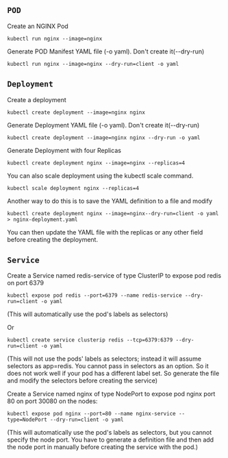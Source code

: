 ## `POD`

Create an NGINX Pod

```kubectl run nginx --image=nginx```


Generate POD Manifest YAML file (-o yaml). Don't create it(--dry-run)

```kubectl run nginx --image=nginx --dry-run=client -o yaml```


## `Deployment`

Create a deployment

```kubectl create deployment --image=nginx nginx```


Generate Deployment YAML file (-o yaml). Don't create it(--dry-run)

```kubectl create deployment --image=nginx nginx --dry-run -o yaml```


Generate Deployment with four Replicas

```kubectl create deployment nginx --image=nginx --replicas=4```


You can also scale deployment using the kubectl scale command.

```kubectl scale deployment nginx --replicas=4```


Another way to do this is to save the YAML definition to a file and modify

```kubectl create deployment nginx --image=nginx--dry-run=client -o yaml > nginx-deployment.yaml```


You can then update the YAML file with the replicas or any other field before creating the deployment.


## `Service`

Create a Service named redis-service of type ClusterIP to expose pod redis on port 6379

```kubectl expose pod redis --port=6379 --name redis-service --dry-run=client -o yaml```

(This will automatically use the pod's labels as selectors)

Or

```kubectl create service clusterip redis --tcp=6379:6379 --dry-run=client -o yaml```

(This will not use the pods' labels as selectors; instead it will assume selectors as app=redis. You cannot pass in selectors as an option. So it does not work well if your pod has a different label set. So generate the file and modify the selectors before creating the service)

Create a Service named nginx of type NodePort to expose pod nginx port 80 on port 30080 on the nodes:

```kubectl expose pod nginx --port=80 --name nginx-service --type=NodePort --dry-run=client -o yaml```

(This will automatically use the pod's labels as selectors, but you cannot specify the node port. You have to generate a definition file and then add the node port in manually before creating the service with the pod.)